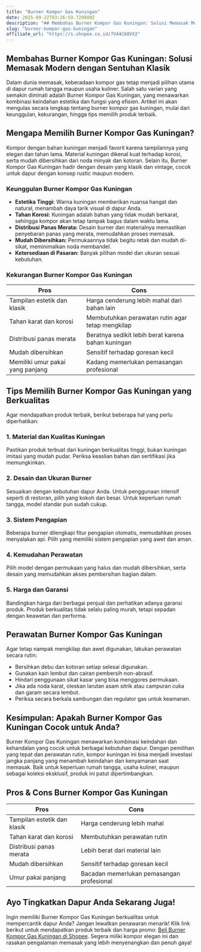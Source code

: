```yaml
---
title: "Burner Kompor Gas Kuningan"
date: 2025-09-22T03:26:59.720889Z
description: "## Membahas Burner Kompor Gas Kuningan: Solusi Memasak Modern dengan Sentuhan Klasik..."
slug: "burner-kompor-gas-kuningan"
affiliate_url: "https://s.shopee.co.id/7V44C68VX2"
---
```

## Membahas Burner Kompor Gas Kuningan: Solusi Memasak Modern dengan Sentuhan Klasik

Dalam dunia memasak, keberadaan kompor gas tetap menjadi pilihan utama di dapur rumah tangga maupun usaha kuliner. Salah satu varian yang semakin diminati adalah Burner Kompor Gas Kuningan, yang menawarkan kombinasi keindahan estetika dan fungsi yang efisien. Artikel ini akan mengulas secara lengkap tentang burner kompor gas kuningan, mulai dari keunggulan, kekurangan, hingga tips memilih produk terbaik.

## Mengapa Memilih Burner Kompor Gas Kuningan?

Kompor dengan bahan kuningan menjadi favorit karena tampilannya yang elegan dan tahan lama. Material kuningan dikenal kuat terhadap korosi, serta mudah dibersihkan dari noda minyak dan kotoran. Selain itu, Burner Kompor Gas Kuningan hadir dengan desain yang klasik dan vintage, cocok untuk dapur dengan konsep rustic maupun modern.

### Keunggulan Burner Kompor Gas Kuningan

- **Estetika Tinggi:** Warna kuningan memberikan nuansa hangat dan natural, menambah daya tarik visual di dapur Anda.
- **Tahan Korosi:** Kuningan adalah bahan yang tidak mudah berkarat, sehingga kompor akan tetap tampak bagus dalam waktu lama.
- **Distribusi Panas Merata:** Desain burner dan materialnya memastikan penyebaran panas yang merata, memudahkan proses memasak.
- **Mudah Dibersihkan:** Permukaannya tidak begitu retak dan mudah di-sikat, meminimalkan noda membandel.
- **Ketersediaan di Pasaran:** Banyak pilihan model dan ukuran sesuai kebutuhan.

### Kekurangan Burner Kompor Gas Kuningan

| Pros                                  | Cons                                  |
|---------------------------------------|-------------------------------------|
| Tampilan estetik dan klasik          | Harga cenderung lebih mahal dari bahan lain |
| Tahan karat dan korosi               | Membutuhkan perawatan rutin agar tetap mengkilap |
| Distribusi panas merata               | Beratnya sedikit lebih berat karena bahan kuningan |
| Mudah dibersihkan                    | Sensitif terhadap goresan kecil      |
| Memiliki umur pakai yang panjang      | Kadang memerlukan pemasangan profesional |

## Tips Memilih Burner Kompor Gas Kuningan yang Berkualitas

Agar mendapatkan produk terbaik, berikut beberapa hal yang perlu diperhatikan:

### 1. Material dan Kualitas Kuningan
Pastikan produk terbuat dari kuningan berkualitas tinggi, bukan kuningan imitasi yang mudah pudar. Periksa keaslian bahan dan sertifikasi jika memungkinkan.

### 2. Desain dan Ukuran Burner
Sesuaikan dengan kebutuhan dapur Anda. Untuk penggunaan intensif seperti di restoran, pilih yang kokoh dan besar. Untuk keperluan rumah tangga, model standar pun sudah cukup.

### 3. Sistem Pengapian
Beberapa burner dilengkapi fitur pengapian otomatis, memudahkan proses menyalakan api. Pilih yang memiliki sistem pengapian yang awet dan aman.

### 4. Kemudahan Perawatan
Pilih model dengan permukaan yang halus dan mudah dibersihkan, serta desain yang memudahkan akses pembersihan bagian dalam.

### 5. Harga dan Garansi
Bandingkan harga dari berbagai penjual dan perhatikan adanya garansi produk. Produk berkualitas tidak selalu paling murah, tetapi sepadan dengan keawetan dan performa.

## Perawatan Burner Kompor Gas Kuningan

Agar tetap nampak mengkilap dan awet digunakan, lakukan perawatan secara rutin:

- Bersihkan debu dan kotoran setiap selesai digunakan.
- Gunakan kain lembut dan cairan pembersih non-abrasif.
- Hindari penggunaan sikat kasar yang bisa menggores permukaan.
- Jika ada noda karat, oleskan larutan asam sitrik atau campuran cuka dan garam secara lembut.
- Periksa secara berkala sambungan dan regulator gas untuk keamanan.

## Kesimpulan: Apakah Burner Kompor Gas Kuningan Cocok untuk Anda?

Burner Kompor Gas Kuningan menawarkan kombinasi keindahan dan kehandalan yang cocok untuk berbagai kebutuhan dapur. Dengan pemilihan yang tepat dan perawatan rutin, kompor kuningan ini bisa menjadi investasi jangka panjang yang menambah keindahan dan kenyamanan saat memasak. Baik untuk keperluan rumah tangga, usaha kuliner, maupun sebagai koleksi eksklusif, produk ini patut dipertimbangkan.

## Pros & Cons Burner Kompor Gas Kuningan

| **Pros** | **Cons** |
|---|---|
| Tampilan estetik dan klasik | Harga cenderung lebih mahal |
| Tahan karat dan korosi | Membutuhkan perawatan rutin |
| Distribusi panas merata | Lebih berat dari material lain |
| Mudah dibersihkan | Sensitif terhadap goresan kecil |
| Umur pakai panjang | Bacadan memerlukan pemasangan profesional |

## Ayo Tingkatkan Dapur Anda Sekarang Juga!

Ingin memiliki Burner Kompor Gas Kuningan berkualitas untuk mempercantik dapur Anda? Jangan lewatkan penawaran menarik! Klik link berikut untuk mendapatkan produk terbaik dan harga promo: [Beli Burner Kompor Gas Kuningan di Shopee](https://s.shopee.co.id/7V44C68VX2). Segera miliki kompor elegan ini dan rasakan pengalaman memasak yang lebih menyenangkan dan penuh gaya!